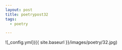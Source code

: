 ```yaml
---
layout: post
title: poetrypost32
tags:
  - poetry

---
```




![_config.yml]({{ site.baseurl }}/images/poetry/32.jpg)

